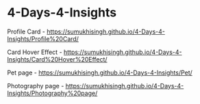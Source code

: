 # 4-Days-4-Insights

Profile Card - https://sumukhisingh.github.io/4-Days-4-Insights/Profile%20Card/

Card Hover Effect - https://sumukhisingh.github.io/4-Days-4-Insights/Card%20Hover%20Effect/

Pet page - https://sumukhisingh.github.io/4-Days-4-Insights/Pet/

Photography page - https://sumukhisingh.github.io/4-Days-4-Insights/Photography%20page/

